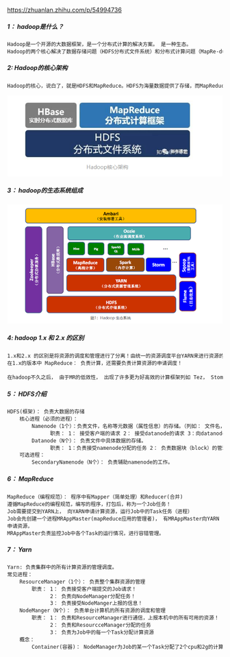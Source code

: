 https://zhuanlan.zhihu.com/p/54994736

##### 1： hadoop是什么？

```tex
Hadoop是一个开源的大数据框架，是一个分布式计算的解决方案。 是一种生态。
Hadoop的两个核心解决了数据存储问题（HDFS分布式文件系统）和分布式计算问题（MapRe-duce）。
```

##### 2: Hadoop的核心架构

```tex
Hadoop的核心，说白了，就是HDFS和MapReduce。HDFS为海量数据提供了存储，而MapReduce为海量数据提供了计算框架。
```

![image-20200708232447635](../picture\image-20200708232447635.png)

##### 3： hadoop的生态系统组成

![image-20200708232729995](../picture\image-20200708232729995.png)

##### 4: hadoop 1.x 和 2.x 的区别

```tex
1.x和2.x 的区别是将资源的调度和管理进行了分离！由统一的资源调度平台YARN来进行资源的调度管理，提升hadoop的通用性！
在1.x的版本中 MapReduce： 负责计算，还需要负责计算资源的申请调度！

在hadoop不久之后， 由于MR的低效性， 出现了许多更为好高效的计算框架列如 Tez， Stom， Spark， Flink (这样通过yarn的资源调度可以更具有通用化和切换性)
```

##### 5： HDFS介绍

```tex
HDFS(框架)： 负责大数据的存储
	核心进程（必须的进程）： 
		Namenode（1个）：负责文件，名称等元数据（属性信息）的存储。（列如： 文件名， 文件大小，文件切分了多少个block快，创建和修改时间等信息！）
			  职责： 1： 接受客户端的请求 2： 接受datanode的请求 3：向datanode分配任务
		Datanode（N个）： 负责文件中具体数据的存储。
		      职责： 1：负责接受namenode分配的任务 2： 负责数据块（block）的管理（读写）
	可选进程：
		SecondaryNamenode（N个）： 负责辅助namenode的工作。
```

##### 6： MapReduce

```TEX
MapReduce（编程规范）： 程序中有Mapper（简单处理）和Reducer(合并)
遵循MapReduce的编程规范，编写的程序，打包后，称为一个Job任务！
Job需要提交到YARN上， 向YARN申请计算资源，运行Job中的Task任务（进程）
Job会先创建一个进程MRAppMaster(mapReduce应用的管理者)， 有MRAppMaster向YARN申请资源，
MRAppMaster负责监控Job中各个Task的运行情况，进行容错管理。
```

##### 7： Yarn

```tex
Yarn: 负责集群中的所有计算资源的管理调度。
常见进程： 
	ResourceManager（1个）： 负责整个集群资源的管理 
		职责： 1： 负责接受客户端提交的Job请求！
			  2： 负责向NodeManager分配任务！
			  3： 负责接受NodeManger上报的信息！
	NodeManger（N个）： 负责单台计算机的所有资源的调度和管理
		职责： 1： 负责和ResourceManager进行通信，上报本机中的所有可用的资源！
			  2： 负责和ResourcceManager分配的任务
			  3： 负责为Job中的每一个Task分配计算资源
	概念：
		Container(容器)： NodeManager为Job的某一个Task分配了2个cpu和2g的计算资源，为防止当前Task在使用这些资源的期间，被其他的Task任务抢占，回将计算资源，封装到一个Container中，在Container中的资源，会被暂时的隔离，无法被其他的资源抢占，待当前的task执行结束后，当前的container中的资源会被释放，允许其他的task来使用。
```

